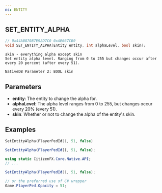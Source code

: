 ```yaml
---
ns: ENTITY
---
```


## SET_ENTITY_ALPHA

```c
// 0x44A0870B7E92D7C0 0xAE667CB0
void SET_ENTITY_ALPHA(Entity entity, int alphaLevel, bool skin);
```

```
skin - everything alpha except skin
Set entity alpha level. Ranging from 0 to 255 but changes occur after every 20 percent (after every 51).
```

```
NativeDB Parameter 2: BOOL skin
```

## Parameters

- **entity**: The entity to change the alpha for.
- **alphaLevel**: The alpha level ranges from 0 to 255, but changes occur every 20% (every 51).
- **skin**: Whether or not to change the alpha of the entity's skin.

## Examples

```lua
SetEntityAlpha(PlayerPedId(), 51, false)
```

```js
SetEntityAlpha(PlayerPedId(), 51, false);
```

```csharp
using static CitizenFX.Core.Native.API;
// ...

SetEntityAlpha(PlayerPedId(), 51, false);

// or the preferred use of C# wrapper
Game.PlayerPed.Opacity = 51;
```
